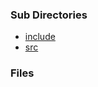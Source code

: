 ### Sub Directories ###
  * [include](SrcHtmIndexIDLOldInclude.md)
  * [src](SrcHtmIndexIDLOldSrc.md)
### Files ###